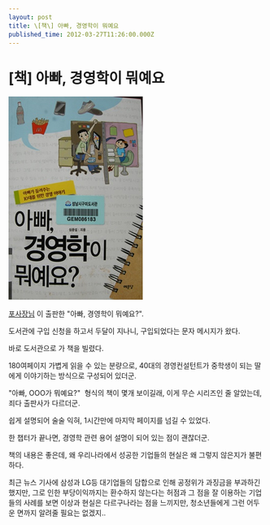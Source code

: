 ```yaml
---
layout: post
title: \[책\] 아빠, 경영학이 뭐예요
published_time: 2012-03-27T11:26:00.000Z
---
```


# \[책\] 아빠, 경영학이 뭐예요


![](../pds/201203/27/80/a0109780_4f71146f2bb1c.jpg)

[포사장님](../6166895.html) 이 출판한 "아빠, 경영학이 뭐예요?".

도서관에 구입 신청을 하고서 두달이 지나니, 구입되었다는 문자 메시지가 왔다.

바로 도서관으로 가 책을 빌렸다.

180여페이지 가볍게 읽을 수 있는 분량으로, 40대의 경영컨설턴트가 중학생이 되는 딸에게 이야기하는 방식으로 구성되어 있더군.

"아빠, OOO가 뭐예요?"  형식의 책이 몇개 보이길래, 이게 무슨 시리즈인 줄 알았는데, 죄다 출판사가 다르더군.

쉽게 설명되어 술술 익혀, 1시간만에 마지막 페이지를 넘길 수 있었다.

한 챕터가 끝나면, 경영학 관련 용어 설명이 되어 있는 점이 괜찮더군.

책의 내용은 좋은데, 왜 우리나라에서 성공한 기업들의 현실은 왜 그렇지 않은지가 불편하다.

최근 뉴스 기사에 삼성과 LG등 대기업들의 담합으로 인해 공정위가 과징금을 부과하긴 했지만, 그로 인한 부당이익까지는 환수하지 않는다는 허점과 그 점을 잘 이용하는 기업들의 사례를 보면 이상과 현실은 다르구나라는 점을 느끼지만, 청소년들에게 그런 어두운 면까지 알려줄 필요는 없겠지..

